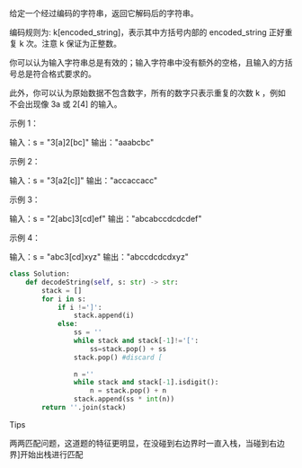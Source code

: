 给定一个经过编码的字符串，返回它解码后的字符串。

编码规则为: k[encoded_string]，表示其中方括号内部的 encoded_string 正好重复 k 次。注意 k 保证为正整数。

你可以认为输入字符串总是有效的；输入字符串中没有额外的空格，且输入的方括号总是符合格式要求的。

此外，你可以认为原始数据不包含数字，所有的数字只表示重复的次数 k ，例如不会出现像 3a 或 2[4] 的输入。

 

示例 1：

输入：s = "3[a]2[bc]"
输出："aaabcbc"

示例 2：

输入：s = "3[a2[c]]"
输出："accaccacc"

示例 3：

输入：s = "2[abc]3[cd]ef"
输出："abcabccdcdcdef"

示例 4：

输入：s = "abc3[cd]xyz"
输出："abccdcdcdxyz"



```python
class Solution:
    def decodeString(self, s: str) -> str:
        stack = [] 
        for i in s:
            if i !=']':
                stack.append(i)
            else:
                ss = ''
                while stack and stack[-1]!='[':
                    ss=stack.pop() + ss 
                stack.pop() #discard [
                
                n ='' 
                while stack and stack[-1].isdigit():
                    n = stack.pop() + n
                stack.append(ss * int(n))
        return ''.join(stack)
```



Tips

两两匹配问题，这道题的特征更明显，在没碰到右边界时一直入栈，当碰到右边界]开始出栈进行匹配
